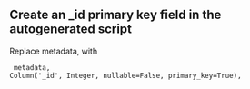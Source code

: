 ## Create an _id primary key field in the autogenerated script

Replace metadata, with

```
 metadata,
Column('_id', Integer, nullable=False, primary_key=True),

```